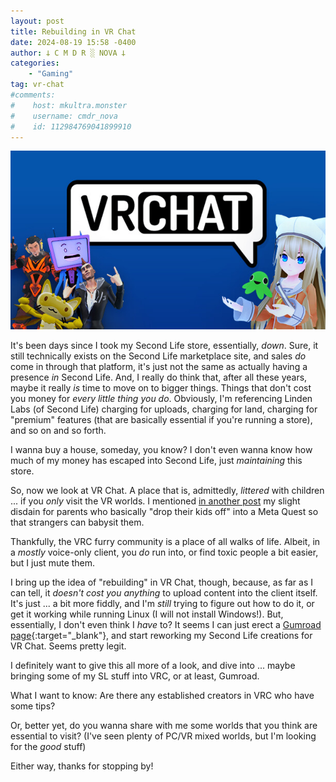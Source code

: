 ```yaml
---
layout: post
title: Rebuilding in VR Chat
date: 2024-08-19 15:58 -0400
author: 𐕣 C M D R ░ NOVA 𐕣
categories:
    - "Gaming"
tag: vr-chat
#comments:
#    host: mkultra.monster
#    username: cmdr_nova
#    id: 112984769041899910
---
```

![photo of the main VR Chat logo, featuring two avatars looking up at the viewer, and the text, "VR Chat"](/img/posts/rebuild/chat.png)

It's been days since I took my Second Life store, essentially, *down*. Sure, it still technically exists on the Second Life marketplace site, and sales *do* come in through that platform, it's just not the same as actually having a presence *in* Second Life. And, I really do think that, after all these years, maybe it really *is* time to move on to bigger things. Things that don't cost you money for *every little thing you do*. Obviously, I'm referencing Linden Labs (of Second Life) charging for uploads, charging for land, charging for "premium" features (that are basically essential if you're running a store), and so on and so forth.

I wanna buy a house, someday, you know? I don't even wanna know how much of my money has escaped into Second Life, just *maintaining* this store.

So, now we look at VR Chat. A place that is, admittedly, *littered* with children ... if you *only* visit the VR worlds. I mentioned [in another post](/gaming/2024/08/15/vr-chat-second-life-for-people-who-have-a-meta-quest) my slight disdain for parents who basically "drop their kids off" into a Meta Quest so that strangers can babysit them.

Thankfully, the VRC furry community is a place of all walks of life. Albeit, in a *mostly* voice-only client, you *do* run into, or find toxic people a bit easier, but I just mute them.

I bring up the idea of "rebuilding" in VR Chat, though, because, as far as I can tell, it *doesn't cost you anything* to upload content into the client itself. It's just ... a bit more fiddly, and I'm *still* trying to figure out how to do it, or get it working while running Linux (I will not install Windows!). But, essentially, I don't even think I *have* to? It seems I can just erect a [Gumroad page](https://novacmdr.gumroad.com/){:target="_blank"}, and start reworking my Second Life creations for VR Chat. Seems pretty legit.

I definitely want to give this all more of a look, and dive into ... maybe bringing some of my SL stuff into VRC, or at least, Gumroad.

What I want to know: Are there any established creators in VRC who have some tips? 

Or, better yet, do you wanna share with me some worlds that you think are essential to visit? (I've seen plenty of PC/VR mixed worlds, but I'm looking for the *good* stuff)

Either way, thanks for stopping by!
